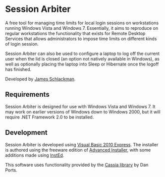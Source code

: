 # Session Arbiter

A free tool for managing time limits for local login sessions on workstations running Windows Vista and Windows 7. Essentially, it aims to reproduce on regular workstations the functionality that exists for Remote Desktop Services that allows administrators to impose time limits on different kinds of login session.

Session Arbiter can also be used to configure a laptop to log off the current user when the lid is closed (an option not natively available in Windows), as well as optionally placing the laptop into Sleep or Hibernate once the logoff has finished.

Developed by [James Schlackman](https://www.schlackman.org).

## Requirements

Session Arbiter is designed for use with Windows Vista and Windows 7. It may work on earlier versions of Windows down to Windows 2000, but it will require .NET Framework 2.0 to be installed.

## Development

Session Arbiter is developed using [Visual Basic 2010 Express](http://www.microsoft.com/visualstudio/en-us/products/2010-editions/express). The installer is authored using the freeware edition of [Advanced Installer](http://www.advancedinstaller.com/), with some additions made using [InstEd](http://www.instedit.com/).

This software uses functionality provided by the [Cassia library](https://code.google.com/archive/p/cassia/) by Dan Ports.
